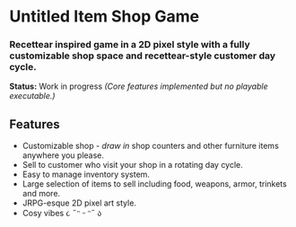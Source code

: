 # Untitled Item Shop Game

### Recettear inspired game in a 2D pixel style with a fully customizable shop space and recettear-style customer day cycle.

**Status:** Work in progress _(Core features implemented but no playable executable.)_

## Features
 - Customizable shop - _draw in_ shop counters and other furniture items anywhere you please.
 - Sell to customer who visit your shop in a rotating day cycle.
 - Easy to manage inventory system.
 - Large selection of items to sell including food, weapons, armor, trinkets and more.
 - JRPG-esque 2D pixel art style.
 - Cosy vibes  ૮ ˶ᵔ ᵕ ᵔ˶ ა
